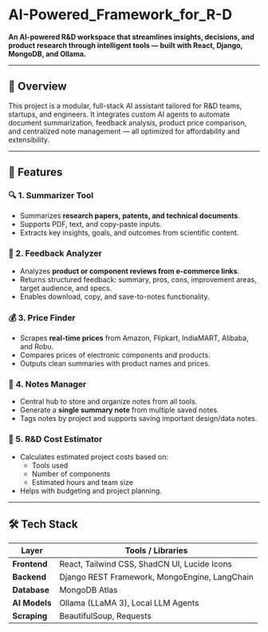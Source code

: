# AI-Powered_Framework_for_R-D

**An AI-powered R&D workspace that streamlines insights, decisions, and product research through intelligent tools — built with React, Django, MongoDB, and Ollama.**

---

## 📌 Overview

This project is a modular, full-stack AI assistant tailored for R&D teams, startups, and engineers. It integrates custom AI agents to automate document summarization, feedback analysis, product price comparison, and centralized note management — all optimized for affordability and extensibility.

---

## 🚀 Features

### 🔍 1. Summarizer Tool
- Summarizes **research papers, patents, and technical documents**.
- Supports PDF, text, and copy-paste inputs.
- Extracts key insights, goals, and outcomes from scientific content.

### 💬 2. Feedback Analyzer
- Analyzes **product or component reviews from e-commerce links**.
- Returns structured feedback: summary, pros, cons, improvement areas, target audience, and specs.
- Enables download, copy, and save-to-notes functionality.

### 💰 3. Price Finder
- Scrapes **real-time prices** from Amazon, Flipkart, IndiaMART, Alibaba, and Robu.
- Compares prices of electronic components and products.
- Outputs clean summaries with product names and prices.

### 💂️ 4. Notes Manager
- Central hub to store and organize notes from all tools.
- Generate a **single summary note** from multiple saved notes.
- Tags notes by project and supports saving important design/data notes.

### 🧲 5. R&D Cost Estimator
- Calculates estimated project costs based on:
  - Tools used
  - Number of components
  - Estimated hours and team size
- Helps with budgeting and project planning.

---

## 🛠️ Tech Stack

| Layer        | Tools / Libraries                                |
|--------------|--------------------------------------------------|
| **Frontend** | React, Tailwind CSS, ShadCN UI, Lucide Icons     |
| **Backend**  | Django REST Framework, MongoEngine, LangChain    |
| **Database** | MongoDB Atlas                                    |
| **AI Models**| Ollama (LLaMA 3), Local LLM Agents               |
| **Scraping** | BeautifulSoup, Requests                          |

